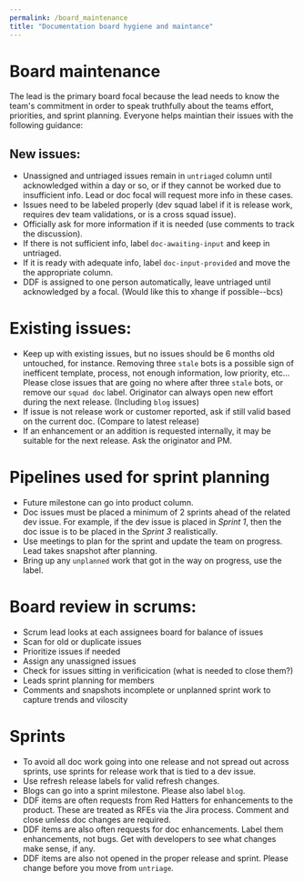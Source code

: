 ```yaml
---
permalink: /board_maintenance
title: "Documentation board hygiene and maintance"
---
```


# Board maintenance

The lead is the primary board focal because the lead needs to know the team's commitment in order to speak truthfully about the teams effort, priorities, and sprint planning. Everyone helps maintian their issues with the following guidance:

## New issues: 

  - Unassigned and untriaged issues remain in `untriaged` column until acknowledged within a day or so, or if they cannot be worked due to insufficient info. Lead or doc focal will request more info in these cases.
  - Issues need to be labeled properly (dev squad label if it is release work, requires dev team validations, or is a cross squad issue).
  - Officially ask for more information if it is needed (use comments to track the discussion).
  - If there is not sufficient info, label `doc-awaiting-input` and keep in untriaged.
  - If it is ready with adequate info, label `doc-input-provided` and move the the appropriate column.
  - DDF is assigned to one person automatically, leave untriaged until acknowledged by a focal. (Would like this to xhange if possible--bcs)
  
# Existing issues:

  - Keep up with existing issues, but no issues should be 6 months old untouched, for instance. Removing three `stale` bots is a possible sign of inefficent template, process, not enough information, low priority, etc... Please close issues that are going no where after three `stale` bots, or remove our `squad doc` label. Originator can always open new effort during the next release. (Including `blog` issues)
  - If issue is not release work or customer reported, ask if still valid based on the current doc. (Compare to latest release)
  - If an enhancement or an addition is requested internally, it may be suitable for the next release. Ask the originator and PM.
  
# Pipelines used for sprint planning

  - Future milestone can go into product column.
  - Doc issues must be placed a minimum of 2 sprints ahead of the related dev issue. For example, if the dev issue is placed in _Sprint 1_, then the doc issue is to be placed in the _Sprint 3_ realistically.
  - Use meetings to plan for the sprint and update the team on progress. Lead takes snapshot after planning.
  - Bring up any `unplanned` work that got in the way on progress, use the label.

# Board review in scrums:

  - Scrum lead looks at each assignees board for balance of issues
  - Scan for old or duplicate issues
  - Prioritize issues if needed
  - Assign any unassigned issues
  - Check for issues sitting in verificication (what is needed to close them?)
  - Leads sprint planning for members
  - Comments and snapshots incomplete or unplanned sprint work to capture trends and viloscity 

# Sprints

  - To avoid all doc work going into one release and not spread out across sprints, use sprints for release work that is tied to a dev issue.
  - Use refresh release labels for valid refresh changes.
  - Blogs can go into a sprint milestone. Please also label `blog`.
  - DDF items are often requests from Red Hatters for enhancements to the product. These are treated as RFEs via the Jira process. Comment and close unless doc changes are required. 
  - DDF items are also often requests for doc enhancements. Label them enhancements, not bugs. Get with developers to see what changes make sense, if any.
  - DDF items are also not opened in the proper release and sprint. Please change before you move from `untriage`. 
  

  

  
